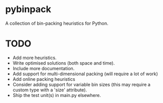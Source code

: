 pybinpack
=========

A collection of bin-packing heuristics for Python.

TODO
====

 * Add more heuristics.
 * Write optimised solutions (both space and time).
 * Include more documentation.
 * Add support for multi-dimensional packing (will require a lot of work)
 * Add online packing heuristics
 * Consider adding support for variable bin sizes (this may require a custom type with a 'size' attribute).
 * Ship the test unit(s) in main.py elsewhere.
